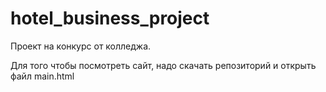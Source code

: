 # hotel_business_project
Проект на конкурс от колледжа.


Для того чтобы посмотреть сайт, надо скачать репозиторий и открыть файл main.html
